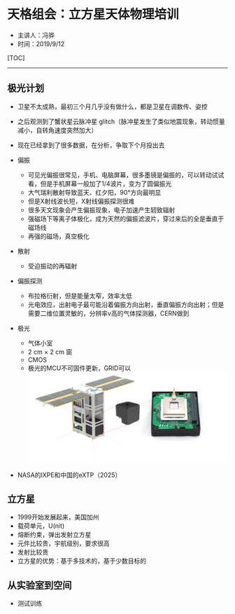 # 天格组会：立方星天体物理培训

* 主讲人：冯骅
* 时间：2019/9/12

[TOC]

---

## 极光计划

* 卫星不太成熟，最初三个月几乎没有做什么，都是卫星在调数传、姿控
* 之后观测到了蟹状星云脉冲星 glitch（脉冲星发生了类似地震现象，转动惯量减小，自转角速度突然加大）
* 现在已经拿到了很多数据，在分析，争取下个月投出去
* 偏振
  * 可见光偏振很常见，手机、电脑屏幕，很多墨镜是偏振的，可以转动试试看，但是手机屏幕一般加了1/4波片，变为了圆偏振光
  * 大气瑞利散射导致蓝天、红夕阳，90°方向最明显
  * 但是X射线波长短，X射线偏振探测很难
  * 很多天文现象会产生偏振现象，电子加速产生轫致辐射
  * 强磁场下等离子体极化，成为天然的偏振滤波片，穿过来后的全是垂直于磁场线
  * 再强的磁场，真空极化
* 散射
  * 受迫振动的再辐射
* 偏振探测
  * 布拉格衍射，但是能量太窄，效率太低
  * 光电效应，出射电子最可能沿着偏振方向出射，垂直偏振方向出射；但是需要二维位置灵敏的，分辨率v高的气体探测器，CERN做到

* 极光
  * 气体小室
  * 2 cm $\times$ 2 cm 窗
  * CMOS
  * 极光的MCU不可固件更新，GRID可以
 ![](2019-09-12-16-19-38.png)
* NASA的IXPE和中国的eXTP（2025）

## 立方星
* 1999开始发展起来，美国加州
* 载荷单元，U(nit)
* 熔断约束，弹出发射立方星
* 元件比较贵，宇航级别，要求很高
* 发射比较贵
* 立方星的优势：基于多技术的，基于少数目标的

## 从实验室到空间

* 测试训练